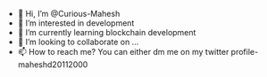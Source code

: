 - 👋 Hi, I’m @Curious-Mahesh
- 👀 I’m interested in development
- 🌱 I’m currently learning blockchain development
- 💞️ I’m looking to collaborate on ...
- 📫 How to reach me?
You can either dm me on my twitter profile- maheshd20112000


<!---
Curious-Mahesh/Curious-Mahesh is a ✨ special ✨ repository because its `README.md` (this file) appears on your GitHub profile.
You can click the Preview link to take a look at your changes.
--->
